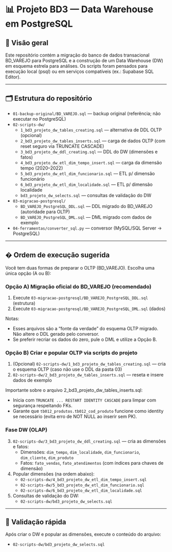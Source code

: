 # 📊 Projeto BD3 — Data Warehouse em PostgreSQL

## 🎯 Visão geral
Este repositório contém a migração do banco de dados transacional BD_VAREJO para PostgreSQL e a construção de um Data Warehouse (DW) em esquema estrela para análises. Os scripts foram pensados para execução local (psql) ou em serviços compatíveis (ex.: Supabase SQL Editor).

---

## 🗂️ Estrutura do repositório
- `01-backup-original/BD_VAREJO.sql` — backup original (referência; não executar no PostgreSQL)
- `02-scripts-dw/`
  - `1_bd3_projeto_dw_tables_creating.sql` — alternativa de DDL OLTP (opcional)
  - `2_bd3_projeto_dw_tables_inserts.sql` — carga de dados OLTP (com reset seguro via TRUNCATE CASCADE)
  - `3_bd3_projeto_dw_ddl_creating.sql` — DDL do DW (dimensões e fatos)
  - `4_bd3_projeto_dw_etl_dim_tempo_insert.sql` — carga da dimensão tempo (2020–2022)
  - `5_bd3_projeto_dw_etl_dim_funcionario.sql` — ETL p/ dimensão funcionário
  - `6_bd3_projeto_dw_etl_dim_localidade.sql` — ETL p/ dimensão localidade
  - `bd3_projeto_dw_selects.sql` — consultas de validação do DW
- `03-migracao-postgresql/`
  - `BD_VAREJO_PostgreSQL_DDL.sql` — DDL migrado do BD_VAREJO (autoridade para OLTP)
  - `BD_VAREJO_PostgreSQL_DML.sql` — DML migrado com dados de exemplo
- `04-ferramentas/converter_sql.py` — conversor (MySQL/SQL Server → PostgreSQL)

---

## � Ordem de execução sugerida

Você tem duas formas de preparar o OLTP (BD_VAREJO). Escolha uma única opção (A ou B):

### Opção A) Migração oficial do BD_VAREJO (recomendado)
1. Execute `03-migracao-postgresql/BD_VAREJO_PostgreSQL_DDL.sql` (estrutura)
2. Execute `03-migracao-postgresql/BD_VAREJO_PostgreSQL_DML.sql` (dados)

Notas:
- Esses arquivos são a “fonte da verdade” do esquema OLTP migrado. Não altere o DDL gerado pelo conversor.
- Se preferir recriar os dados do zero, pule o DML e utilize a Opção B.

### Opção B) Criar e popular OLTP via scripts do projeto
1. (Opcional) `02-scripts-dw/1_bd3_projeto_dw_tables_creating.sql` — cria o esquema OLTP (caso não use o DDL da pasta 03)
2. `02-scripts-dw/2_bd3_projeto_dw_tables_inserts.sql` — reseta e insere dados de exemplo

Importante sobre o arquivo 2_bd3_projeto_dw_tables_inserts.sql:
- Inicia com `TRUNCATE ... RESTART IDENTITY CASCADE` para limpar com segurança respeitando FKs.
- Garante que `tb012_produtos.tb012_cod_produto` funcione como identity se necessário (evita erro de NOT NULL ao inserir sem PK).

### Fase DW (OLAP)
3. `02-scripts-dw/3_bd3_projeto_dw_ddl_creating.sql` — cria as dimensões e fatos:
   - Dimensões: `dim_tempo`, `dim_localidade`, `dim_funcionario`, `dim_cliente`, `dim_produto`
   - Fatos: `fato_vendas`, `fato_atendimentos` (com índices para chaves de dimensão)
4. Popular dimensões (na ordem abaixo):
   - `02-scripts-dw/4_bd3_projeto_dw_etl_dim_tempo_insert.sql`
   - `02-scripts-dw/5_bd3_projeto_dw_etl_dim_funcionario.sql`
   - `02-scripts-dw/6_bd3_projeto_dw_etl_dim_localidade.sql`
5. Consultas de validação do DW:
   - `02-scripts-dw/bd3_projeto_dw_selects.sql`


---

## 🧪 Validação rápida
Após criar o DW e popular as dimensões, execute o conteúdo do arquivo: 

   - `02-scripts-dw/bd3_projeto_dw_selects.sql`
